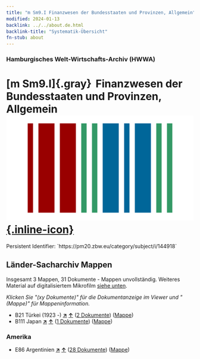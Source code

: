 ```yaml
---
title: "m Sm9.I Finanzwesen der Bundesstaaten und Provinzen, Allgemein"
modified: 2024-01-13
backlink: ../../about.de.html
backlink-title: "Systematik-Übersicht"
fn-stub: about
---
```


### Hamburgisches Welt-Wirtschafts-Archiv (HWWA)

# [m Sm9.I]{.gray}&#8201; Finanzwesen der Bundesstaaten und Provinzen, Allgemein &#160; [![Wikidata](/images/Wikidata-logo.svg "Wikidata"){.inline-icon}](http://www.wikidata.org/entity/Q104700266)

<div class="hint">Persistent Identifier: `https://pm20.zbw.eu/category/subject/i/144918`</div>







## Länder-Sacharchiv Mappen






Insgesamt 3 Mappen, 31 Dokumente - Mappen unvollständig. Weiteres Material auf digitalisiertem Mikrofilm [siehe unten](#filmsections).

_Klicken Sie "(xy Dokumente)" für die Dokumentanzeige im Viewer und "(Mappe)" für Mappeninformation._



- B21 Türkei (1923 -) [**&nearr;**](../../../geo/i/141111/about.de.html "Türkei (1923 -) (alle Mappen)") [**&uarr;**](../../../geo/about.de.html#B21 "Ländersystematik") (<a href="https://pm20.zbw.eu/iiifview/folder/sh/141111,144918" title="über: Türkei (1923 -) : Finanzwesen der Bundesstaaten und Provinzen, Allgemein" target="_blank">2 Dokumente</a>) ([Mappe](../../../../folder/sh/1411xx/141111/1449xx/144918/about.de.html))
- B111 Japan [**&nearr;**](../../../geo/i/141272/about.de.html "Japan (alle Mappen)") [**&uarr;**](../../../geo/about.de.html#B111 "Ländersystematik") (<a href="https://pm20.zbw.eu/iiifview/folder/sh/141272,144918" title="über: Japan : Finanzwesen der Bundesstaaten und Provinzen, Allgemein" target="_blank">1 Dokumente</a>) ([Mappe](../../../../folder/sh/1412xx/141272/1449xx/144918/about.de.html))

### Amerika

- E86 Argentinien [**&nearr;**](../../../geo/i/141692/about.de.html "Argentinien (alle Mappen)") [**&uarr;**](../../../geo/about.de.html#E86 "Ländersystematik") (<a href="https://pm20.zbw.eu/iiifview/folder/sh/141692,144918" title="über: Argentinien : Finanzwesen der Bundesstaaten und Provinzen, Allgemein" target="_blank">28 Dokumente</a>) ([Mappe](../../../../folder/sh/1416xx/141692/1449xx/144918/about.de.html))



<a id="filmsections" />













